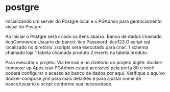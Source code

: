 # postgre
Inicializando um server do Postgre local e o PGAdmin para gerenciamento visual do Postgre

Ao iniciar o Postgre será criado os itens abaixo:
    Banco de dados chamado ticoCommerce
    Usuario do banco: tico 
    Password: tico123
    O script sql localizado no diretório ./scripts será executado para criar:
        1 schema chamado loja
        1 tabela chamada produto
        2 inserts na tabela produto


Para executar o projeto:
Via termial e no diretório do projeto digite: docker-compose up
Após isso PGAdmin estará acessivel pela porta 80 e você poderá configurar o acesso ao banco de dados por aqui. 
Verifique o aquivo docker-compose.yml para mais detalhes e para ajustar nome de banco/usuario e script conforme sua necessidade.

